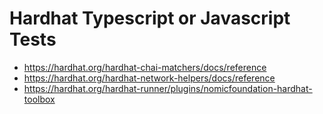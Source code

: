 # Hardhat Typescript or Javascript Tests

- https://hardhat.org/hardhat-chai-matchers/docs/reference
- https://hardhat.org/hardhat-network-helpers/docs/reference
- https://hardhat.org/hardhat-runner/plugins/nomicfoundation-hardhat-toolbox
